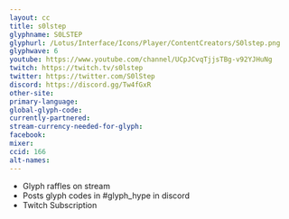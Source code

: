 ```yaml
---
layout: cc
title: s0lstep
glyphname: S0LSTEP
glyphurl: /Lotus/Interface/Icons/Player/ContentCreators/S0lstep.png
glyphwave: 6
youtube: https://www.youtube.com/channel/UCpJCvqTjjsTBg-v92YJHuNg
twitch: https://twitch.tv/s0lstep
twitter: https://twitter.com/S0lStep
discord: https://discord.gg/Tw4fGxR
other-site:
primary-language:
global-glyph-code:
currently-partnered:
stream-currency-needed-for-glyph:
facebook:
mixer:
ccid: 166
alt-names:
---
```

* Glyph raffles on stream
* Posts glyph codes in #glyph_hype in discord
* Twitch Subscription
